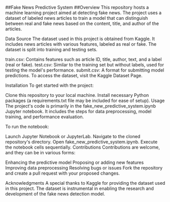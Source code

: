 ##Fake News Predictive System
##Overview
This repository hosts a machine learning project aimed at detecting fake news. The project uses a dataset of labeled news articles to train a model that can distinguish between real and fake news based on the content, title, and author of the articles.

Data Source
The dataset used in this project is obtained from Kaggle. It includes news articles with various features, labeled as real or fake. The dataset is split into training and testing sets.

train.csv: Contains features such as article ID, title, author, text, and a label (real or fake).
test.csv: Similar to the training set but without labels, used for testing the model's performance.
submit.csv: A format for submitting model predictions.
To access the dataset, visit the Kaggle Dataset Page.

Installation
To get started with the project:

Clone this repository to your local machine.
Install necessary Python packages (a requirements.txt file may be included for ease of setup).
Usage
The project's code is primarily in the fake_new_predictive_system.ipynb Jupyter notebook. It includes the steps for data preprocessing, model training, and performance evaluation.

To run the notebook:

Launch Jupyter Notebook or JupyterLab.
Navigate to the cloned repository's directory.
Open fake_new_predictive_system.ipynb.
Execute the notebook cells sequentially.
Contributions
Contributions are welcome, and they can be in various forms:

Enhancing the predictive model
Proposing or adding new features
Improving data preprocessing
Resolving bugs or issues
Fork the repository and create a pull request with your proposed changes.

Acknowledgments
A special thanks to Kaggle for providing the dataset used in this project. The dataset is instrumental in enabling the research and development of the fake news detection model.

